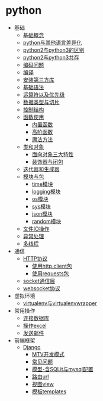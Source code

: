 ﻿# python
* 基础
  * [基础概念](py_basic.md)
  * [python与其他语言差异化](py_mubeknow.md)
  * [python2与python3的区别](py_py2py3.md)
  * [python2与python3共存](py_py2with3.md)
  * [编码问题](py_coding.md)
  * [编译](py_compile.md)
  * [安装第三方库](py_installThirdPartyLibraries.md)
  * [基础语法](py_basic_grammer.md)
  * [运算符以及优先级](py_operator.md)
  * [数据类型与切片](py_basicData_type.md)
  * [控制结构](py_controlStructure.md)
  * [函数使用](py_function.md)
     * [内置函数](py_function_builtIn.md)
     * [高阶函数](py_function_highLevel.md)
     * [魔法方法](py_magicMethod.md)
  * [类和对象](py_classAndObject.md) 
     * [面向对象三大特性](py_oo.md) 
     * [装饰器与闭包](py_decoratorClosure.md) 
  * [迭代器和生成器](py_iteratorGenerator.md)   
  * [模块与包](py_module.md)
     * [time模块](py_module_time.md)
     * [logging模块](py_module_logging.md)
     * [os模块](py_module_os.md)
	 * [sys模块](py_module_sys.md)
     * [json模块](py_module_JSON.md)
	 * [random模块](py_module_random.md)
  * [文件IO操作](py_module_IO.md)
  * [异常处理](py_exception.md)
  * [多线程](py_thread.md)
* 通信
  * [HTTP协议](communication/py_http.md)
    * [使用http.client包](communication/py_http_client.md)
    * [使用requests包](communication/py_requests.md)
  * [socket通信层](communication/py_socket.md)
  * [websocket协议](communication/py_websocket.md)
* 虚拟环境
  * [virtualenv与virtualenvwrapper](./tools/py_virtualenv.md)
* 常用操作
  * [连接数据库](./tools/py_PDBC.md)
  * [操作excel](./tools/py_operateExcel.md)
  * [发送邮件](./tools/py_sendEmail.md)
* 前端框架
  * [Django](frontend/py_django.md)
    * [MTV开发模式](frontend/py_mtv.md)
    * [常见问题](frontend/problem.md)
    * [模型-含SQLit与mysql配置](frontend/py_sqlite_mysql.md)
    * [路由url](frontend/py_url.md)
    * [视图view](frontend/py_view.md)
    * [模板templates](frontend/py_template.md)